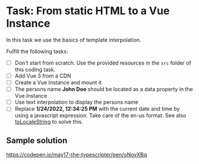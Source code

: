 # Task: From static HTML to a Vue Instance

In this task we use the basics of template interpolation.

Fulfill the following tasks:

- [ ] Don't start from scratch. Use the provided resources in the `src` folder of this coding task.
- [ ] Add Vue 3 from a CDN
- [ ] Create a Vue Instance and mount it
- [ ] The persons name **John Doe** should be located as a data property in the Vue Instance
- [ ] Use text interpolation to display the persons name
- [ ] Replace **1/24/2022, 12:34:25 PM** with the current date and time by using a javascript expression. Take care of the en-us format. See also [toLocaleString](https://developer.mozilla.org/de/docs/Web/JavaScript/Reference/Global_Objects/Date/toLocaleString) to solve this.

## Sample solution

https://codepen.io/may17-the-typescripter/pen/oNovXBq
